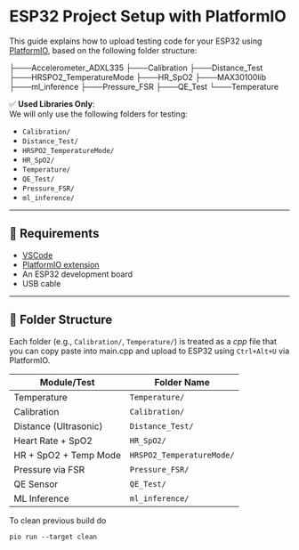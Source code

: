 # ESP32 Project Setup with PlatformIO

This guide explains how to upload testing code for your ESP32 using [PlatformIO](https://platformio.org/), based on the following folder structure:

├───Accelerometer_ADXL335
├───Calibration
├───Distance_Test
├───HRSPO2_TemperatureMode
├───HR_SpO2
├───MAX30100lib
├───ml_inference
├───Pressure_FSR
├───QE_Test
└───Temperature


✅ **Used Libraries Only**:  
We will only use the following folders for testing:
- `Calibration/`
- `Distance_Test/`
- `HRSPO2_TemperatureMode/`
- `HR_SpO2/`
- `Temperature/`
- `QE_Test/`
- `Pressure_FSR/`
- `ml_inference/`

---

## 🚀 Requirements

- [VSCode](https://code.visualstudio.com/)
- [PlatformIO extension](https://platformio.org/install/ide?install=vscode)
- An ESP32 development board
- USB cable

---

## 📁 Folder Structure

Each folder (e.g., `Calibration/`, `Temperature/`) is treated as a *cpp* file that you can copy paste into main.cpp and upload to ESP32 using `Ctrl+Alt+U` via PlatformIO.

| Module/Test           | Folder Name               |
| --------------------- | ------------------------- |
| Temperature           | `Temperature/`            |
| Calibration           | `Calibration/`            |
| Distance (Ultrasonic) | `Distance_Test/`          |
| Heart Rate + SpO2     | `HR_SpO2/`                |
| HR + SpO2 + Temp Mode | `HRSPO2_TemperatureMode/` |
| Pressure via FSR      | `Pressure_FSR/`           |
| QE Sensor             | `QE_Test/`                |
| ML Inference          | `ml_inference/`           |


To clean previous build do 
```
pio run --target clean
```



